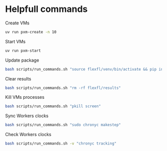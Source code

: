 # Helpfull commands

Create VMs
```bash
uv run pxm-create -n 10
```

Start VMs
```bash
uv run pxm-start
```

Update package
```bash
bash scripts/run_commands.sh "source flexfl/venv/bin/activate && pip install --upgrade flexfl"
```

Clear results
```bash
bash scripts/run_commands.sh "rm -rf flexfl/results"
```

Kill VMs processes
```bash
bash scripts/run_commands.sh "pkill screen"
```

Sync Workers clocks
```bash
bash scripts/run_commands.sh "sudo chronyc makestep"
```

Check Workers clocks
```bash
bash scripts/run_commands.sh -v "chronyc tracking"
```